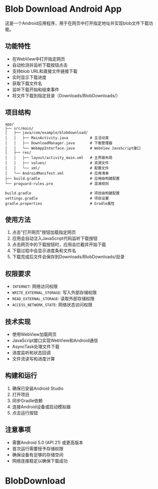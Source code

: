 # Blob Download Android App

这是一个Android应用程序，用于在网页中打开指定地址并实现blob文件下载功能。

## 功能特性

- 在WebView中打开指定网页
- 自动检测并监听下载按钮点击
- 支持blob URL和直接文件链接下载
- 实时显示下载进度
- 获取下载文件名
- 监听下载开始和结束事件
- 将文件下载到指定目录（Downloads/BlobDownloads/）

## 项目结构

```
app/
├── src/main/
│   ├── java/com/example/blobdownload/
│   │   ├── MainActivity.java          # 主活动类
│   │   ├── DownloadManager.java       # 下载管理器
│   │   └── WebAppInterface.java       # WebView JavaScript接口
│   ├── res/
│   │   ├── layout/activity_main.xml   # 主界面布局
│   │   ├── values/                    # 资源文件
│   │   └── xml/                       # 配置文件
│   └── AndroidManifest.xml            # 应用清单
├── build.gradle                       # 应用级构建配置
└── proguard-rules.pro                 # 混淆规则

build.gradle                           # 项目级构建配置
settings.gradle                        # 项目设置
gradle.properties                      # Gradle属性
```

## 使用方法

1. 点击"打开网页"按钮加载指定网页
2. 应用会自动注入JavaScript代码监听下载按钮
3. 点击网页中的下载按钮时，应用会拦截并开始下载
4. 下载过程中会显示进度条和文件名
5. 下载完成后文件会保存到Downloads/BlobDownloads/目录

## 权限要求

- `INTERNET`: 网络访问权限
- `WRITE_EXTERNAL_STORAGE`: 写入外部存储权限
- `READ_EXTERNAL_STORAGE`: 读取外部存储权限
- `ACCESS_NETWORK_STATE`: 网络状态访问权限

## 技术实现

- 使用WebView加载网页
- JavaScript接口实现WebView和Android通信
- AsyncTask处理文件下载
- 进度监听和状态回调
- 文件流读写和进度计算

## 构建和运行

1. 确保已安装Android Studio
2. 打开项目
3. 同步Gradle依赖
4. 连接Android设备或启动模拟器
5. 点击运行按钮

## 注意事项

- 需要Android 5.0 (API 21) 或更高版本
- 首次运行需要授予存储权限
- 确保设备有足够的存储空间
- 网络连接稳定以确保下载成功
# BlobDownload
